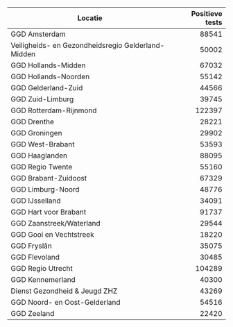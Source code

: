 | Locatie | Positieve tests |
|---------|----------------:|
| GGD Amsterdam                            | 88541 |
| Veiligheids- en Gezondheidsregio Gelderland-Midden | 50002 |
| GGD Hollands-Midden                      | 67032 |
| GGD Hollands-Noorden                     | 55142 |
| GGD Gelderland-Zuid                      | 44566 |
| GGD Zuid-Limburg                         | 39745 |
| GGD Rotterdam-Rijnmond                   | 122397 |
| GGD Drenthe                              | 28221 |
| GGD Groningen                            | 29902 |
| GGD West-Brabant                         | 53593 |
| GGD Haaglanden                           | 88095 |
| GGD Regio Twente                         | 55160 |
| GGD Brabant-Zuidoost                     | 67329 |
| GGD Limburg-Noord                        | 48776 |
| GGD IJsselland                           | 34091 |
| GGD Hart voor Brabant                    | 91737 |
| GGD Zaanstreek/Waterland                 | 29544 |
| GGD Gooi en Vechtstreek                  | 18220 |
| GGD Fryslân                              | 35075 |
| GGD Flevoland                            | 30485 |
| GGD Regio Utrecht                        | 104289 |
| GGD Kennemerland                         | 40300 |
| Dienst Gezondheid & Jeugd ZHZ            | 43269 |
| GGD Noord- en Oost-Gelderland            | 54516 |
| GGD Zeeland                              | 22420 |
